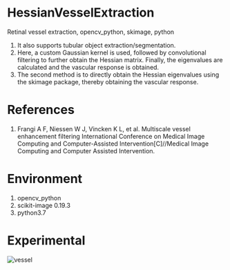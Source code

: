 # HessianVesselExtraction
Retinal vessel extraction,  opencv_python, skimage, python
1. It also supports tubular object extraction/segmentation.
2. Here, a custom Gaussian kernel is used, followed by convolutional filtering to further obtain the Hessian matrix. Finally, the eigenvalues are calculated and the vascular response is obtained.
3. The second method is to directly obtain the Hessian eigenvalues using the skimage package, thereby obtaining the vascular response.
   
# References
1. Frangi A F, Niessen W J, Vincken K L, et al. Multiscale vessel enhancement filtering International Conference on Medical Image Computing and Computer-Assisted Intervention[C]//Medical Image Computing and Computer Assisted Intervention.
# Environment
1. opencv_python
2. scikit-image  0.19.3
3. python3.7
   
# Experimental 
![vessel](https://github.com/huang229/HessianVesselExtraction/assets/29627190/b07956af-911c-4d28-8458-186d271e9a10)



